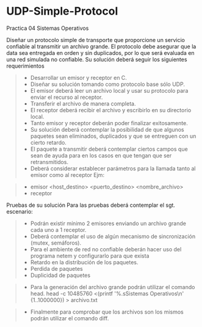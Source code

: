 # UDP-Simple-Protocol
Practica 04 Sistemas Operativos


Diseñar un protocolo simple de transporte que proporcione un servicio confiable al transmitir
un archivo grande. El protocolo debe asegurar que la data sea entregada en orden y sin
duplicados, por lo que será evaluada en una red simulada no confiable.
Su solución deberá seguir los siguientes requerimientos

> - Desarrollar un emisor y receptor en C.
> - Diseñar su solución tomando como protocolo base sólo UDP.
> - El emisor deberá leer un archivo local y usar su protocolo para enviar el recurso al
receptor.
> - Transferir el archivo de manera completa.
> - El receptor deberá recibir el archivo y escribirlo en su directorio local.
> - Tanto emisor y receptor deberán poder finalizar exitosamente.
> - Su solución deberá contemplar la posibilidad de que algunos paquetes sean eliminados,
duplicados y que se entreguen con un cierto retardo.
> - El paquete a transmitir deberá contemplar ciertos campos que sean de ayuda para en
los casos en que tengan que ser retransmitidos.
> - Deberá considerar establecer parámetros para la llamada tanto al emisor como al
receptor Ejm:

> - emisor <host_destino> <puerto_destino> <nombre_archivo>
> - receptor <puerto>


Pruebas de su solución
Para las pruebas deberá contemplar el sgt. escenario:

> - Podrán existir mínimo 2 emisores enviando un archivo grande cada uno a 1 receptor.
> - Deberá contemplar el uso de algún mecanismo de sincronización (mutex, semáforos).
> - Para el ambiente de red no confiable deberán hacer uso del programa netem y
configurarlo para que exista
> - Retardo en la distribución de los paquetes.
> - Perdida de paquetes
> - Duplicidad de paquetes

> - Para la generación del archivo grande podrán utilizar el comando head.
head -c 10485760 <(printf '%.sSistemas Operativos\n' {1..1000000}) > archivo.txt

> - Finalmente para comprobar que los archivos son los mismos podrán utilizar el comando
diff.

